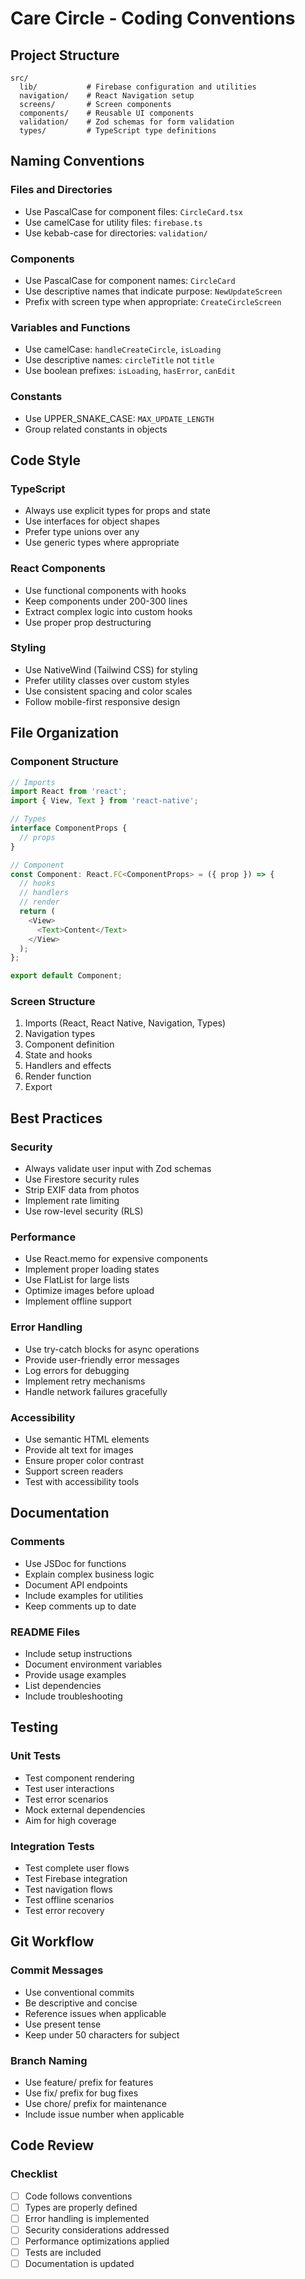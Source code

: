 # Care Circle - Coding Conventions

## Project Structure
```
src/
  lib/           # Firebase configuration and utilities
  navigation/    # React Navigation setup
  screens/       # Screen components
  components/    # Reusable UI components
  validation/    # Zod schemas for form validation
  types/         # TypeScript type definitions
```

## Naming Conventions

### Files and Directories
- Use PascalCase for component files: `CircleCard.tsx`
- Use camelCase for utility files: `firebase.ts`
- Use kebab-case for directories: `validation/`

### Components
- Use PascalCase for component names: `CircleCard`
- Use descriptive names that indicate purpose: `NewUpdateScreen`
- Prefix with screen type when appropriate: `CreateCircleScreen`

### Variables and Functions
- Use camelCase: `handleCreateCircle`, `isLoading`
- Use descriptive names: `circleTitle` not `title`
- Use boolean prefixes: `isLoading`, `hasError`, `canEdit`

### Constants
- Use UPPER_SNAKE_CASE: `MAX_UPDATE_LENGTH`
- Group related constants in objects

## Code Style

### TypeScript
- Always use explicit types for props and state
- Use interfaces for object shapes
- Prefer type unions over any
- Use generic types where appropriate

### React Components
- Use functional components with hooks
- Keep components under 200-300 lines
- Extract complex logic into custom hooks
- Use proper prop destructuring

### Styling
- Use NativeWind (Tailwind CSS) for styling
- Prefer utility classes over custom styles
- Use consistent spacing and color scales
- Follow mobile-first responsive design

## File Organization

### Component Structure
```typescript
// Imports
import React from 'react';
import { View, Text } from 'react-native';

// Types
interface ComponentProps {
  // props
}

// Component
const Component: React.FC<ComponentProps> = ({ prop }) => {
  // hooks
  // handlers
  // render
  return (
    <View>
      <Text>Content</Text>
    </View>
  );
};

export default Component;
```

### Screen Structure
1. Imports (React, React Native, Navigation, Types)
2. Navigation types
3. Component definition
4. State and hooks
5. Handlers and effects
6. Render function
7. Export

## Best Practices

### Security
- Always validate user input with Zod schemas
- Use Firestore security rules
- Strip EXIF data from photos
- Implement rate limiting
- Use row-level security (RLS)

### Performance
- Use React.memo for expensive components
- Implement proper loading states
- Use FlatList for large lists
- Optimize images before upload
- Implement offline support

### Error Handling
- Use try-catch blocks for async operations
- Provide user-friendly error messages
- Log errors for debugging
- Implement retry mechanisms
- Handle network failures gracefully

### Accessibility
- Use semantic HTML elements
- Provide alt text for images
- Ensure proper color contrast
- Support screen readers
- Test with accessibility tools

## Documentation

### Comments
- Use JSDoc for functions
- Explain complex business logic
- Document API endpoints
- Include examples for utilities
- Keep comments up to date

### README Files
- Include setup instructions
- Document environment variables
- Provide usage examples
- List dependencies
- Include troubleshooting

## Testing

### Unit Tests
- Test component rendering
- Test user interactions
- Test error scenarios
- Mock external dependencies
- Aim for high coverage

### Integration Tests
- Test complete user flows
- Test Firebase integration
- Test navigation flows
- Test offline scenarios
- Test error recovery

## Git Workflow

### Commit Messages
- Use conventional commits
- Be descriptive and concise
- Reference issues when applicable
- Use present tense
- Keep under 50 characters for subject

### Branch Naming
- Use feature/ prefix for features
- Use fix/ prefix for bug fixes
- Use chore/ prefix for maintenance
- Include issue number when applicable

## Code Review

### Checklist
- [ ] Code follows conventions
- [ ] Types are properly defined
- [ ] Error handling is implemented
- [ ] Security considerations addressed
- [ ] Performance optimizations applied
- [ ] Tests are included
- [ ] Documentation is updated
